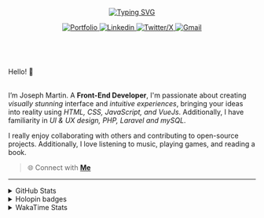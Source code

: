 
<header align="left">
  
[![Typing SVG](https://readme-typing-svg.demolab.com?font=Poppins&size=28&duration=3000&pause=500&color=F7F7F7&random=false&width=535&lines=Welcome+to+my+GitHub+Profile!+%F0%9F%91%8B;Front-End+VueJS+Developer+%F0%9F%92%BB%F0%9F%91%BB;Let's+Connect!+%F0%9F%98%83%F0%9F%9A%80)](https://git.io/typing-svg)

    
<section>
  <a href="">
    <img src="https://img.shields.io/badge/Portfolio-255E63?style=for-the-badge&logo=About.me&logoColor=white" alt="Portfolio">
  </a>
    <a href="https://www.linkedin.com/in/jfmartinz/" target="_blank">
    <img src="https://img.shields.io/badge/LinkedIn-0077B5?style=for-the-badge&logo=linkedin&logoColor=white" alt="Linkedin">
  </a>
  <a href="https://twitter.com/jfmartinz" target="_blank">
    <img src="https://img.shields.io/badge/X-000000?style=for-the-badge&logo=x&logoColor=white" alt="Twitter/X">
  </a>
  <a href="mailto:se.josephmartin@gmail.com">
    <img src="https://img.shields.io/badge/Gmail-D14836?style=for-the-badge&logo=gmail&logoColor=white" alt="Gmail" title="mailto:se.josephmartin@gmail.com">
  </a>
</section>
</header>  
<section align="left">
<br>
 Hello! 👋
 <br>
 <br>

I’m Joseph Martin.  A  **Front-End Developer**,  I'm passionate about creating _visually stunning_ interface and _intuitive experiences_, bringing your ideas into reality using _HTML, CSS, JavaScript, and VueJs_. Additionally, I have familiarity in _UI & UX design, PHP, Laravel and mySQL_.

I really enjoy collaborating with others and contributing to open-source projects. Additionally, I love listening to music, playing games, and reading a book.
<br>
> 🌐 Connect with  [**Me**](https://www.biodrop.io/jfmartinz) 
</section>

---

<!--<section align="center">


  <td>
  <a href="https://skillicons.dev" title="Visit https://skillicons.dev for more information">
    <img src="https://skillicons.dev/icons?i=html,css,javascript,tailwindcss,vuejs,nuxtjs,vuex,git,github,figma" />
  </a> 
  </td>
<br><br>
-->



 <details>
  <summary>
    GitHub Stats
     </summary>
<img src="https://github-readme-stats.vercel.app/api?username=jfmartinz&show_icons=true&theme=tokyonight&hide_border=true&include_all_commits=false&count_private=false" alt="GitHub Stats" title="Github Stats"/>  <img src="https://github-readme-streak-stats.herokuapp.com/?user=jfmartinz&theme=tokyonight&hide_border=true" alt="Github Streak" title="Github Streak"/> 


<div align="center">
<a  href="https://committers.top/philippines_public#jfmartinz" title="Visit https://committers.top/ to learn more about this">
          <img src="https://img.shields.io/static/v1?label=MOST ACTIVE GITHUB USER IN PH&labelColor=4d4f73&message=➦&color=38bdae&style=lat-Square&logo=github&logoColor=fffff"/>
</a>
  </div>
</details>
<!-- Visit https://committers.top/ to learn more about this -->

<details>
  <summary>
    Holopin badges
  </summary>
  
[![An image of @jfmartinz's Holopin badges, which is a link to view their full Holopin profile](https://holopin.me/jfmartinz)](https://holopin.io/@jfmartinz)

</details>

<details>
  <summary>
  WakaTime Stats
  </summary>

<!--START_SECTION:jfmartinz-->
![Code Time](http://img.shields.io/badge/Code%20Time-440%20hrs%2016%20mins-blue)

**I'm an Early 🐤** 

```text
🌞 Morning                274 commits         █████░░░░░░░░░░░░░░░░░░░░   20.13 % 
🌆 Daytime                471 commits         █████████░░░░░░░░░░░░░░░░   34.61 % 
🌃 Evening                489 commits         █████████░░░░░░░░░░░░░░░░   35.93 % 
🌙 Night                  127 commits         ██░░░░░░░░░░░░░░░░░░░░░░░   09.33 % 
```
📅 **I'm Most Productive on Thursday** 

```text
Monday                   207 commits         ████░░░░░░░░░░░░░░░░░░░░░   15.21 % 
Tuesday                  158 commits         ███░░░░░░░░░░░░░░░░░░░░░░   11.61 % 
Wednesday                205 commits         ████░░░░░░░░░░░░░░░░░░░░░   15.06 % 
Thursday                 223 commits         ████░░░░░░░░░░░░░░░░░░░░░   16.39 % 
Friday                   199 commits         ████░░░░░░░░░░░░░░░░░░░░░   14.62 % 
Saturday                 196 commits         ████░░░░░░░░░░░░░░░░░░░░░   14.40 % 
Sunday                   173 commits         ███░░░░░░░░░░░░░░░░░░░░░░   12.71 % 
```


📊 **This Week I Spent My Time On** 

```text
💬 Programming Languages: 
HTML                     1 hr 31 mins        ███████████░░░░░░░░░░░░░░   44.03 % 
CSS                      52 mins             ██████░░░░░░░░░░░░░░░░░░░   25.41 % 
PHP                      30 mins             ████░░░░░░░░░░░░░░░░░░░░░   14.53 % 
Java                     22 mins             ███░░░░░░░░░░░░░░░░░░░░░░   10.99 % 
Assembly                 8 mins              █░░░░░░░░░░░░░░░░░░░░░░░░   04.06 % 

💻 Operating System: 
Windows                  3 hrs 27 mins       █████████████████████████   100.00 % 
```


<!--END_SECTION:jfmartinz-->
</details>
</section>
